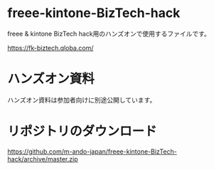 # freee-kintone-BizTech-hack
freee &amp; kintone BizTech hack用のハンズオンで使用するファイルです。

https://fk-biztech.qloba.com/

# ハンズオン資料
ハンズオン資料は参加者向けに別途公開しています。

# リポジトリのダウンロード
https://github.com/m-ando-japan/freee-kintone-BizTech-hack/archive/master.zip
